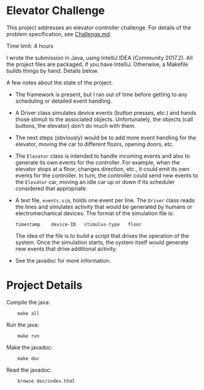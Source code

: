 # Elevator Challenge

This project addresses an elevator controller challenge.
For details of the problem specification, see [Challenge.md](./Challenge.md).

Time limit: 4 hours

I wrote the submission in Java, using IntelliJ IDEA (Community 2017.2).
All the project files are packaged, if you have IntelliJ.
Otherwise, a Makefile builds things by hand.  Details below.

A few notes about the state of the project.
-  The framework is present, but I ran out of time before getting
   to any scheduling or detailed event handling.
-  A Driver class simulates device events (button presses, etc.)
   and hands those stimuli to the associated objects.  Unfortunately,
   the objects (call buttons, the elevator) don't do much with them.
-  The next steps (obviously) would be to add more event handling for
   the elevator, moving the car to different floors, opening doors, etc.
-  The `Elevator` class is intended to handle incoming events and also to
   generate its own events for the controller.  For example, when the
   elevator stops at a floor, changes direction, etc., it could emit
   its own events for the controller.  In turn, the controller could
   send new events to the `Elevator` car, moving an idle car up or down
   if its scheduler considered that appropriate.
-  A text file, `events.sim`, holds one event per line.  The `Driver` class
   reads the lines and simulates activity that would be generated by
   humans or electromechanical devices.  The format of the simulation
   file is:

   ```
   timestamp	device-ID	stimulus-type	floor
   ```

   The idea of the file is to build a script that drives the operation
   of the system.  Once the simulation starts, the system itself would
   generate new events that drive additional activity.
-  See the javadoc for more information.


# Project Details

Compile the java:
```
	make all
```

Run the java:
```
	make run
```

Make the javadoc:
```
	make doc
```

Read the javadoc:
```
	browse doc/index.html
```
